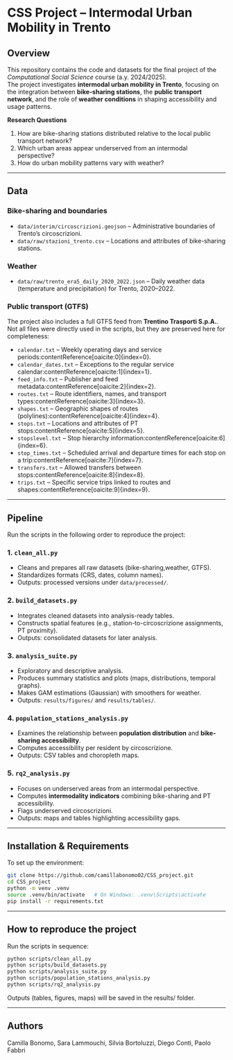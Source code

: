 # CSS Project – Intermodal Urban Mobility in Trento

## Overview  
This repository contains the code and datasets for the final project of the *Computational Social Science* course (a.y. 2024/2025).  
The project investigates **intermodal urban mobility in Trento**, focusing on the integration between **bike-sharing stations**, the **public transport network**, and the role of **weather conditions** in shaping accessibility and usage patterns.  

**Research Questions**  
1. How are bike-sharing stations distributed relative to the local public transport network?  
2. Which urban areas appear underserved from an intermodal perspective?  
3. How do urban mobility patterns vary with weather?  

---

## Data  

### Bike-sharing and boundaries  
- `data/interim/circoscrizioni.geojson` – Administrative boundaries of Trento’s circoscrizioni.  
- `data/raw/stazioni_trento.csv` – Locations and attributes of bike-sharing stations.  

### Weather  
- `data/raw/trento_era5_daily_2020_2022.json` – Daily weather data (temperature and precipitation) for Trento, 2020–2022.  

### Public transport (GTFS)  
The project also includes a full GTFS feed from **Trentino Trasporti S.p.A.**. Not all files were directly used in the scripts, but they are preserved here for completeness:  

- `calendar.txt` – Weekly operating days and service periods:contentReference[oaicite:0]{index=0}.  
- `calendar_dates.txt` – Exceptions to the regular service calendar:contentReference[oaicite:1]{index=1}.  
- `feed_info.txt` – Publisher and feed metadata:contentReference[oaicite:2]{index=2}.  
- `routes.txt` – Route identifiers, names, and transport types:contentReference[oaicite:3]{index=3}.  
- `shapes.txt` – Geographic shapes of routes (polylines):contentReference[oaicite:4]{index=4}.  
- `stops.txt` – Locations and attributes of PT stops:contentReference[oaicite:5]{index=5}.  
- `stopslevel.txt` – Stop hierarchy information:contentReference[oaicite:6]{index=6}.  
- `stop_times.txt` – Scheduled arrival and departure times for each stop on a trip:contentReference[oaicite:7]{index=7}.  
- `transfers.txt` – Allowed transfers between stops:contentReference[oaicite:8]{index=8}.  
- `trips.txt` – Specific service trips linked to routes and shapes:contentReference[oaicite:9]{index=9}.  

---

## Pipeline  

Run the scripts in the following order to reproduce the project:  

### 1. `clean_all.py`  
- Cleans and prepares all raw datasets (bike-sharing,weather, GTFS).  
- Standardizes formats (CRS, dates, column names).  
- Outputs: processed versions under `data/processed/`.  

### 2. `build_datasets.py`  
- Integrates cleaned datasets into analysis-ready tables.  
- Constructs spatial features (e.g., station-to-circoscrizione assignments, PT proximity).  
- Outputs: consolidated datasets for later analysis.  

### 3. `analysis_suite.py`  
- Exploratory and descriptive analysis.  
- Produces summary statistics and plots (maps, distributions, temporal graphs).
- Makes GAM estimations (Gaussian) with smoothers for weather.
- Outputs: `results/figures/` and `results/tables/`.  

### 4. `population_stations_analysis.py`  
- Examines the relationship between **population distribution** and **bike-sharing accessibility**.  
- Computes accessibility per resident by circoscrizione.  
- Outputs: CSV tables and choropleth maps.  

### 5. `rq2_analysis.py`  
- Focuses on underserved areas from an intermodal perspective.  
- Computes **intermodality indicators** combining bike-sharing and PT accessibility.  
- Flags underserved circoscrizioni.  
- Outputs: maps and tables highlighting accessibility gaps.  

---

## Installation & Requirements  
To set up the environment:  

```bash
git clone https://github.com/camillabonomo02/CSS_project.git
cd CSS_project
python -m venv .venv
source .venv/bin/activate   # On Windows: .venv\Scripts\activate
pip install -r requirements.txt
```
---
## How to reproduce the project
Run the scripts in sequence:

```bash
python scripts/clean_all.py
python scripts/build_datasets.py
python scripts/analysis_suite.py
python scripts/population_stations_analysis.py
python scripts/rq2_analysis.py
```
Outputs (tables, figures, maps) will be saved in the results/ folder.

---

## Authors
Camilla Bonomo, Sara Lammouchi, Silvia Bortoluzzi, Diego Conti, Paolo Fabbri


